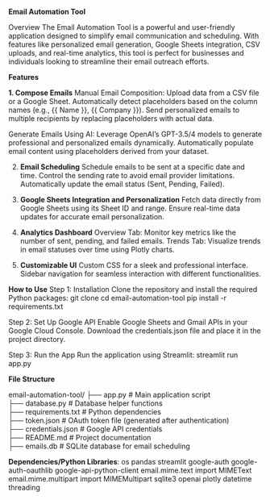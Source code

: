 **Email Automation Tool**

Overview
The Email Automation Tool is a powerful and user-friendly application designed to simplify email communication and scheduling. With features like personalized email generation, Google Sheets integration, CSV uploads, and real-time analytics, this tool is perfect for businesses and individuals looking to streamline their email outreach efforts.

**Features**

**1. Compose Emails**
Manual Email Composition:
Upload data from a CSV file or a Google Sheet.
Automatically detect placeholders based on the column names (e.g., {{ Name }}, {{ Company }}).
Send personalized emails to multiple recipients by replacing placeholders with actual data.

Generate Emails Using AI:
Leverage OpenAI’s GPT-3.5/4 models to generate professional and personalized emails dynamically.
Automatically populate email content using placeholders derived from your dataset.

2. **Email Scheduling**
Schedule emails to be sent at a specific date and time.
Control the sending rate to avoid email provider limitations.
Automatically update the email status (Sent, Pending, Failed).

3. **Google Sheets Integration and Personalization**
Fetch data directly from Google Sheets using its Sheet ID and range.
Ensure real-time data updates for accurate email personalization.

4. **Analytics Dashboard**
Overview Tab: Monitor key metrics like the number of sent, pending, and failed emails.
Trends Tab: Visualize trends in email statuses over time using Plotly charts.

5. **Customizable UI**
Custom CSS for a sleek and professional interface.
Sidebar navigation for seamless interaction with different functionalities.


**How to Use**
Step 1: Installation
Clone the repository and install the required Python packages:
git clone <repository-url>
cd email-automation-tool
pip install -r requirements.txt

Step 2: Set Up Google API
Enable Google Sheets and Gmail APIs in your Google Cloud Console.
Download the credentials.json file and place it in the project directory.

Step 3: Run the App
Run the application using Streamlit:
streamlit run app.py

**File Structure**

email-automation-tool/
├── app.py                # Main application script <br>
├── database.py           # Database helper functions <br>
├── requirements.txt      # Python dependencies <br>
├── token.json            # OAuth token file (generated after authentication) <br>
├── credentials.json      # Google API credentials <br>
├── README.md             # Project documentation <br>
├── emails.db             # SQLite database for email scheduling <br>

**Dependencies/Python Libraries**:
os
pandas
streamlit
google-auth
google-auth-oauthlib
google-api-python-client
email.mime.text import MIMEText
email.mime.multipart import MIMEMultipart
sqlite3
openai
plotly
datetime
threading
